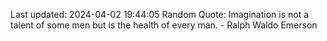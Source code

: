 Last updated: 2024-04-02 19:44:05
Random Quote: Imagination is not a talent of some men but is the health of every man. - Ralph Waldo Emerson